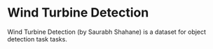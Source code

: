 # Wind Turbine Detection

Wind Turbine Detection (by Saurabh Shahane) is a dataset for object detection task tasks.